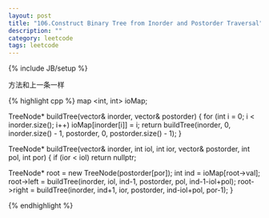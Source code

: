 ```yaml
---
layout: post
title: "106.Construct Binary Tree from Inorder and Postorder Traversal"
description: ""
category: leetcode
tags: leetcode
---
```

{% include JB/setup %}

方法和上一条一样

{% highlight cpp %}
map <int, int> ioMap;

TreeNode* buildTree(vector<int>& inorder, vector<int>& postorder) {
  for (int i = 0; i < inorder.size(); i++)
    ioMap[inorder[i]] = i;
  return buildTree(inorder, 0, inorder.size() - 1, postorder, 0, postorder.size() - 1);
}

TreeNode* buildTree(vector<int>& inorder, int iol, int ior, 
            vector<int>& postorder, int pol, int por) {
  if (ior < iol) return nullptr;

  TreeNode* root = new TreeNode(postorder[por]);
  int ind = ioMap[root->val];
  root->left = buildTree(inorder, iol, ind-1, postorder, pol, ind-1-iol+pol);
  root->right = buildTree(inorder, ind+1, ior, postorder, ind-iol+pol, por-1);
}

{% endhighlight %}